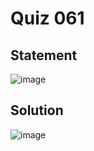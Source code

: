 # Quiz 061
## Statement
![image](https://user-images.githubusercontent.com/111758436/233568665-964e0faa-d9f6-435d-98b3-551779bceac8.png)
## Solution
![image](https://user-images.githubusercontent.com/111758436/233568964-5f6f393e-a0a8-41c1-b5ea-7784d40e2648.png)
